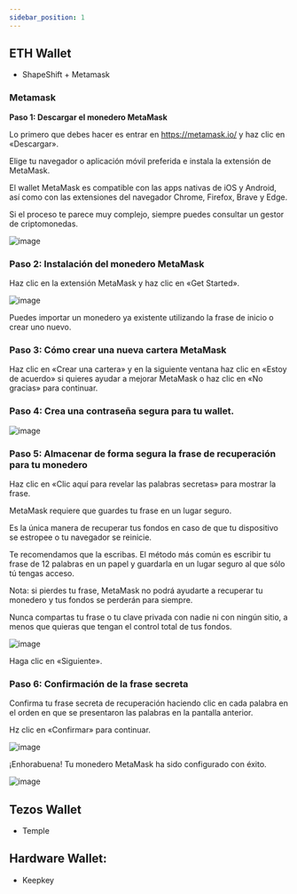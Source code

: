 ```yaml
---
sidebar_position: 1
---
```


## ETH Wallet 

- ShapeShift + Metamask
### Metamask

**Paso 1: Descargar el monedero MetaMask**

Lo primero que debes hacer es entrar en https://metamask.io/ y haz clic en «Descargar».

Elige tu navegador o aplicación móvil preferida e instala la extensión de MetaMask.

El wallet MetaMask es compatible con las apps nativas de iOS y Android, así como con las extensiones del navegador Chrome, Firefox, Brave y Edge.

Si el proceso te parece muy complejo, siempre puedes consultar un gestor de criptomonedas.

![image](https://github.com/JasperOPR/skatehive-docs/assets/85296013/4b76921f-c1c8-4df8-9b05-abc42f4a276e)

### Paso 2: Instalación del monedero MetaMask

Haz clic en la extensión MetaMask y haz clic en «Get Started».

![image](https://github.com/JasperOPR/skatehive-docs/assets/85296013/3e45e487-a083-4c80-8c67-6f9f780c5e84)

Puedes importar un monedero ya existente utilizando la frase de inicio o crear uno nuevo.

### Paso 3: Cómo crear una nueva cartera MetaMask

Haz clic en «Crear una cartera» y en la siguiente ventana haz clic en «Estoy de acuerdo» si quieres ayudar a mejorar MetaMask o haz clic en «No gracias» para continuar.

### Paso 4: Crea una contraseña segura para tu wallet.

![image](https://github.com/JasperOPR/skatehive-docs/assets/85296013/3f1993bd-1eff-4005-90e5-67e2a1e52c08)

### Paso 5: Almacenar de forma segura la frase de recuperación para tu monedero
Haz clic en «Clic aquí para revelar las palabras secretas» para mostrar la frase.

MetaMask requiere que guardes tu frase en un lugar seguro.

Es la única manera de recuperar tus fondos en caso de que tu dispositivo se estropee o tu navegador se reinicie.

Te recomendamos que la escribas. El método más común es escribir tu frase de 12 palabras en un papel y guardarla en un lugar seguro al que sólo tú tengas acceso.

Nota: si pierdes tu frase, MetaMask no podrá ayudarte a recuperar tu monedero y tus fondos se perderán para siempre.

Nunca compartas tu frase o tu clave privada con nadie ni con ningún sitio, a menos que quieras que tengan el control total de tus fondos.

![image](https://github.com/JasperOPR/skatehive-docs/assets/85296013/b0bda099-c51a-4de1-a24d-2403ff69cff7)

Haga clic en «Siguiente».

### Paso 6: Confirmación de la frase secreta

Confirma tu frase secreta de recuperación haciendo clic en cada palabra en el orden en que se presentaron las palabras en la pantalla anterior.

Hz clic en «Confirmar» para continuar.

![image](https://github.com/JasperOPR/skatehive-docs/assets/85296013/1227409e-e2f2-40f5-b9a9-91daecda09e2)

¡Enhorabuena! Tu monedero MetaMask ha sido configurado con éxito.


![image](https://github.com/JasperOPR/skatehive-docs/assets/85296013/9c29761e-2b45-4b51-b85d-7d4020227116)


## Tezos Wallet 

- Temple

## Hardware Wallet: 

- Keepkey
